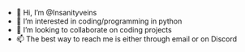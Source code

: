 - 👋 Hi, I’m @Insanityveins
- 👀 I’m interested in coding/programming in python
- 💞️ I’m looking to collaborate on coding projects
- 📫 The best way to reach me is either through email or on Discord

